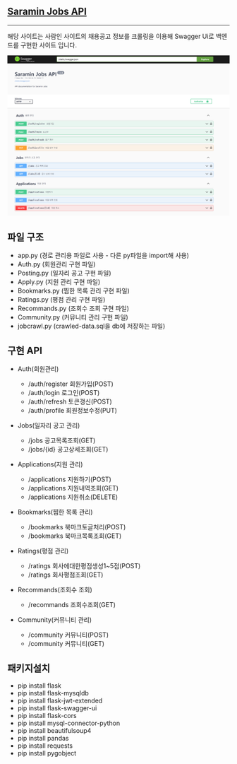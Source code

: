 ## [Saramin Jobs API](https://hw-github-io.onrender.com/swagger/)
---
해당 사이트는 사람인 사이트의 채용공고 정보를 크롤링을 이용해 Swagger Ui로 백엔드를 구현한 사이트 입니다. 

![Screenshot](swagger.png)

## 파일 구조
- app.py (경로 관리용 파일로 사용 - 다른 py파일을 import해 사용)
- Auth.py (회원관리 구현 파일)
- Posting.py (일자리 공고 구현 파일)
- Apply.py (지원 관리 구현 파일)
- Bookmarks.py (찜한 목록 관리 구현 파일)
- Ratings.py (평점 관리 구현 파일)
- Recommands.py (조회수 조회 구현 파일)
- Community.py (커뮤니티 관리 구현 파일)
- jobcrawl.py (crawled-data.sql을 db에 저장하는 파일)

## 구현 API

- Auth(회원관리)
  -  /auth/register 회원가입(POST)
  -  /auth/login 로그인(POST)
  -  /auth/refresh 토큰갱신(POST)
  -  /auth/profile 회원정보수정(PUT)

- Jobs(일자리 공고 관리)
  -  /jobs 공고목록조회(GET)
  -  /jobs/{id} 공고상세조회(GET)

- Applications(지원 관리)
  -  /applications 지원하기(POST)
  -  /applications 지원내역조회(GET)
  -  /applications 지원취소(DELETE)

- Bookmarks(찜한 목록 관리)
  -  /bookmarks 북마크토글처리(POST)
  -  /bookmarks 북마크목록조회(GET)

- Ratings(평점 관리)
  -  /ratings 회사에대한평점생성1~5점(POST)
  -  /ratings 회사평점조회(GET)

- Recommands(조회수 조회)
  -  /recommands 조회수조회(GET)

- Community(커뮤니티 관리)
  -  /community 커뮤니티(POST)
  -  /community 커뮤니티(GET)


## 패키지설치

- pip install flask
- pip install flask-mysqldb
- pip install flask-jwt-extended
- pip install flask-swagger-ui
- pip install flask-cors
- pip install mysql-connector-python
- pip install beautifulsoup4
- pip install pandas
- pip install requests
- pip install pygobject